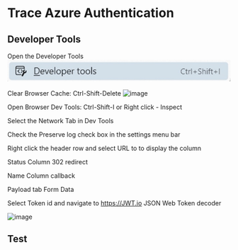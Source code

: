 # Trace Azure Authentication
## Developer Tools

Open the Developer Tools
![Developer Tools](../assets/images/DeveloperTools.jpg)

Clear Browser Cache: Ctrl-Shift-Delete
![image](https://github.com/user-attachments/assets/e8a890df-7bcf-4267-9e37-1ccba9b1a151)

Open Browser Dev Tools: Ctrl-Shift-I or Right click - Inspect

Select the Network Tab in Dev Tools

Check the Preserve log check box in the settings menu bar

Right click the header row and select URL to to display the column

Status Column 302 redirect

Name Column callback

Payload tab Form Data

Select Token id and navigate to https://JWT.io JSON Web Token decoder
	
![image](https://github.com/user-attachments/assets/8d0bc2bf-6f01-464b-9691-570843b111bc)



## Test

